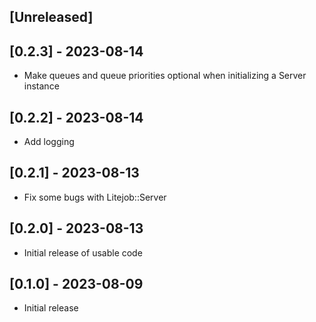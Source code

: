 ## [Unreleased]

## [0.2.3] - 2023-08-14

- Make queues and queue priorities optional when initializing a Server instance

## [0.2.2] - 2023-08-14

- Add logging

## [0.2.1] - 2023-08-13

- Fix some bugs with Litejob::Server

## [0.2.0] - 2023-08-13

- Initial release of usable code

## [0.1.0] - 2023-08-09

- Initial release
